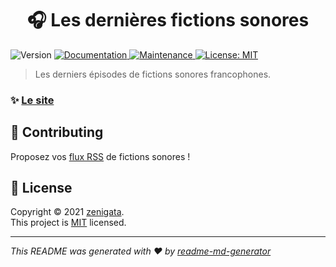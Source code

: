 <h1 align="center">🎧 Les dernières fictions sonores</h1>
<p>
  <img alt="Version" src="https://img.shields.io/badge/version-1.0.0-blue.svg?cacheSeconds=2592000" />
  <a href="https://github.com/Zenigata/les-dernieres-fictions-sonores#readme" target="_blank">
    <img alt="Documentation" src="https://img.shields.io/badge/documentation-yes-brightgreen.svg" />
  </a>
  <a href="https://github.com/Zenigata/les-dernieres-fictions-sonores/graphs/commit-activity" target="_blank">
    <img alt="Maintenance" src="https://img.shields.io/badge/Maintained%3F-yes-green.svg" />
  </a>
  <a href="https://github.com/Zenigata/les-dernieres-fictions-sonores/blob/main/LICENSE" target="_blank">
    <img alt="License: MIT" src="https://img.shields.io/github/license/Zenigata/Les dernières fictions sonores" />
  </a>
</p>

> Les derniers épisodes de fictions sonores francophones.

### ✨ [Le site](https://zenigata.github.io/les-dernieres-fictions-sonores/)


## 🤝 Contributing

Proposez vos [flux RSS](https://github.com/Zenigata/les-dernieres-fictions-sonores/blob/main/osmosfeed.yaml) de fictions sonores !

## 📝 License

Copyright © 2021 [zenigata](https://github.com/Zenigata).<br />
This project is [MIT](https://github.com/Zenigata/les-dernieres-fictions-sonores/blob/main/LICENSE) licensed.

***
_This README was generated with ❤️ by [readme-md-generator](https://github.com/kefranabg/readme-md-generator)_